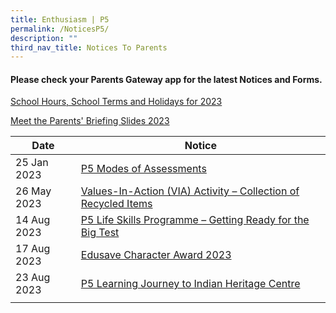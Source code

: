 ```yaml
---
title: Enthusiasm | P5
permalink: /NoticesP5/
description: ""
third_nav_title: Notices To Parents
---
```

#### Please check your **Parents Gateway** app for the latest Notices and Forms.

[School Hours, School Terms and Holidays for 2023](/files/Letter%20to%20parents/007%20School%20Hours,%20School%20Terms%20and%20Holidays%20for%202023.pdf)

[Meet the Parents' Briefing Slides 2023](/for-parents/Other-Information/2023parentsbriefingslides/)

| Date | Notice |
| --- | ----- |
| 25 Jan 2023 | [P5 Modes of Assessments](/files/Letter%20to%20parents/Term%201/024%20P5%20Modes%20of%20Assessments.pdf) |
| 26 May 2023 | [Values-In-Action (VIA) Activity – Collection of Recycled Items](/files/Letter%20to%20parents/Term%202/059%20collection%20of%20recycled%20items.pdf) |
| 14 Aug 2023 | [P5 Life Skills Programme – Getting Ready for the Big Test](/files/Letter%20to%20parents/Term%203/080%20p5%20life%20skills%20programme.pdf) |
| 17 Aug 2023 | [Edusave Character Award 2023](/files/Letter%20to%20parents/Term%203/081%20edusave%20character%20award%202023.pdf) |
| 23 Aug 2023 | [P5 Learning Journey to Indian Heritage Centre](/files/Letter%20to%20parents/Term%203/084%20p5%20learning%20journey%20to%20indian%20heritage%20centre.pdf) |
|  |  |